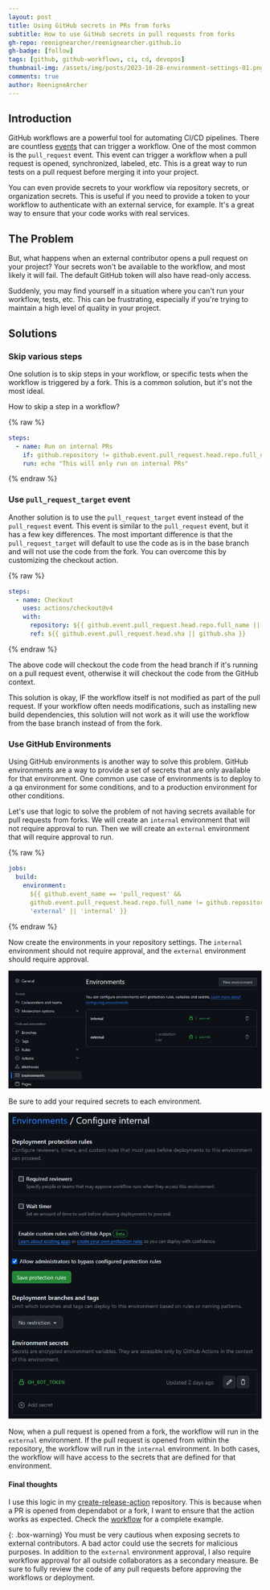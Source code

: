 ```yaml
---
layout: post
title: Using GitHub secrets in PRs from forks
subtitle: How to use GitHub secrets in pull requests from forks
gh-repo: reenignearcher/reenignearcher.github.io
gh-badge: [follow]
tags: [github, github-workflows, ci, cd, devopos]
thumbnail-img: /assets/img/posts/2023-10-28-environment-settings-01.png
comments: true
author: ReenigneArcher
---
```


## Introduction
GitHub workflows are a powerful tool for automating CI/CD pipelines. There are countless
[events](https://docs.github.com/actions/reference/events-that-trigger-workflows) that can trigger a workflow.
One of the most common is the `pull_request` event. This event can trigger a workflow when a pull request is opened,
synchronized, labeled, etc. This is a great way to run tests on a pull request before merging it into your project.

You can even provide secrets to your workflow via repository secrets, or organization secrets. This is useful if you
need to provide a token to your workflow to authenticate with an external service, for example. It's a great way to
ensure that your code works with real services.

## The Problem
But, what happens when an external contributor opens a pull request on your project? Your secrets won't be available
to the workflow, and most likely it will fail. The default GitHub token will also have read-only access.

Suddenly, you may find yourself in a situation where you can't run your workflow, tests, etc. This can be frustrating,
especially if you're trying to maintain a high level of quality in your project.

## Solutions

### Skip various steps
One solution is to skip steps in your workflow, or specific tests when the workflow is triggered by a fork. This is
a common solution, but it's not the most ideal.

How to skip a step in a workflow?

{% raw %}
```yaml
steps:
  - name: Run on internal PRs
    if: github.repository != github.event.pull_request.head.repo.full_name
    run: echo "This will only run on internal PRs"
```
{% endraw %}

### Use `pull_request_target` event
Another solution is to use the `pull_request_target` event instead of the `pull_request` event. This event is similar
to the `pull_request` event, but it has a few key differences. The most important difference is that the
`pull_request_target` will default to use the code as is in the base branch and will not use the code from the fork.
You can overcome this by customizing the checkout action.

{% raw %}
```yaml
steps:
  - name: Checkout
    uses: actions/checkout@v4
    with:
      repository: ${{ github.event.pull_request.head.repo.full_name || github.repository }}
      ref: ${{ github.event.pull_request.head.sha || github.sha }}
```
{% endraw %}

The above code will checkout the code from the head branch if it's running on a pull request event, otherwise it will
checkout the code from the GitHub context.

This solution is okay, IF the workflow itself is not modified as part of the pull request. If your workflow often needs
modifications, such as installing new build dependencies, this solution will not work as it will use the workflow from
the base branch instead of from the fork.

### Use GitHub Environments
Using GitHub environments is another way to solve this problem. GitHub environments are a way to provide a set of
secrets that are only available for that environment. One common use case of environments is to deploy to a qa
environment for some conditions, and to a production environment for other conditions.

Let's use that logic to solve the problem of not having secrets available for pull requests from forks. We will create
an `internal` environment that will not require approval to run. Then we will create an `external` environment that
will require approval to run.

{% raw %}
```yaml
jobs:
  build:
    environment:
      ${{ github.event_name == 'pull_request' &&
      github.event.pull_request.head.repo.full_name != github.repository &&
      'external' || 'internal' }}
```
{% endraw %}

Now create the environments in your repository settings. The `internal` environment should not require approval, and
the `external` environment should require approval.

![Environment Settings](/assets/img/posts/2023-10-28-environment-settings-01.png)

Be sure to add your required secrets to each environment.

![Environment Secrets](/assets/img/posts/2023-10-28-environment-settings-02.png)

Now, when a pull request is opened from a fork, the workflow will run in the `external` environment. If the pull
request is opened from within the repository, the workflow will run in the `internal` environment. In both cases,
the workflow will have access to the secrets that are defined for that environment.

#### Final thoughts

I use this logic in my [create-release-action](https://github.com/LizardByte/create-release-action) repository. This is
because when a PR is opened from dependabot or a fork, I want to ensure that the action works as expected. Check the
[workflow](https://github.com/LizardByte/create-release-action/blob/361a8a8ef88735b64ac29db047c8622ba4ab1196/.github/workflows/ci.yml)
for a complete example.

{: .box-warning}
You must be very cautious when exposing secrets to external contributors. A bad actor could use the secrets for
malicious purposes. In addition to the `external` environment approval, I also require workflow approval for all
outside collaborators as a secondary measure. Be sure to fully review the code of any pull requests before approving
the workflows or deployment.
